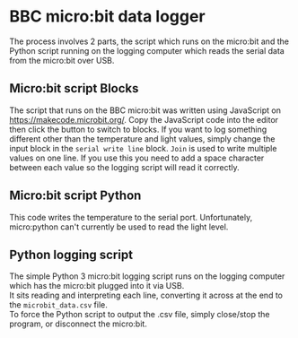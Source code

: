 # BBC micro:bit data logger
The process involves 2 parts, the script which runs on the micro:bit and the Python script running on the logging computer which reads the serial data from the micro:bit over USB.    

## Micro:bit script Blocks
The script that runs on the BBC micro:bit was written using JavaScript on https://makecode.microbit.org/. Copy the JavaScript code into the editor then click the button to switch to blocks. If you want to log something different other than the temperature and light values, simply change the input block in the ```serial write line``` block. ```Join``` is used to write multiple values on one line. If you use this you need to add a space character between each value so the logging script will read it correctly.

## Micro:bit script Python
This code writes the temperature to the serial port. Unfortunately, micro:python can't currently be used to read the light level. 
    
## Python logging script   
The simple Python 3 micro:bit logging script runs on the logging computer which has the micro:bit plugged into it via USB.   
It sits reading and interpreting each line, converting it across at the end to the ```microbit_data.csv``` file.   
To force the Python script to output the .csv file, simply close/stop the program, or disconnect the micro:bit.  
